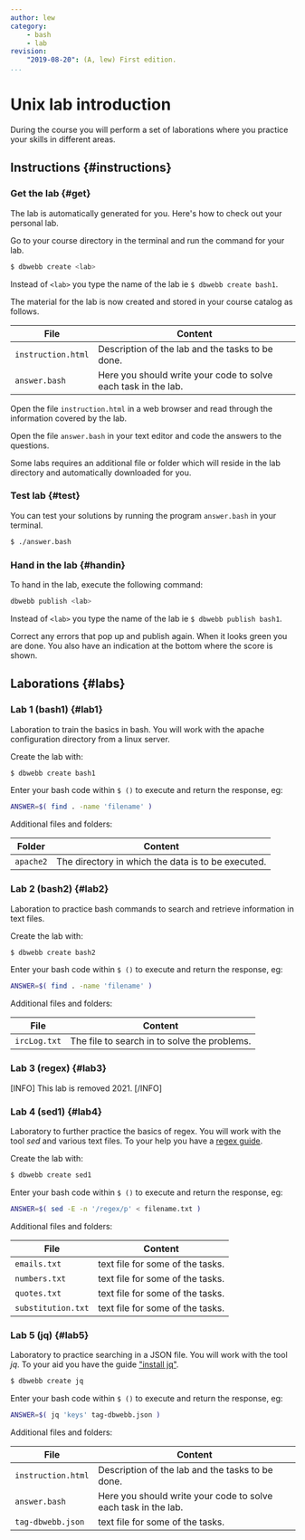 ```yaml
---
author: lew
category:
    - bash
    - lab
revision:
    "2019-08-20": (A, lew) First edition.
...
```

Unix lab introduction
==================================

During the course you will perform a set of laborations where you practice your skills in different areas.

<!--more-->



Instructions {#instructions}
-----------------------

### Get the lab {#get}

The lab is automatically generated for you. Here's how to check out your personal lab.

Go to your course directory in the terminal and run the command for your lab.

```bash
$ dbwebb create <lab>
```

Instead of `<lab>` you type the name of the lab ie `$ dbwebb create bash1`.

The material for the lab is now created and stored in your course catalog as follows.

| File               | Content                                                        |
|--------------------|----------------------------------------------------------------|
| `instruction.html` | Description of the lab and the tasks to be done.               |
| `answer.bash`      | Here you should write your code to solve each task in the lab. |

Open the file `instruction.html` in a web browser and read through the information covered by the lab.

Open the file `answer.bash` in your text editor and code the answers to the questions.

Some labs requires an additional file or folder which will reside in the lab directory and automatically downloaded for you.



### Test lab {#test}

You can test your solutions by running the program `answer.bash` in your terminal.

```bash
$ ./answer.bash
```



### Hand in the lab {#handin}

To hand in the lab, execute the following command:

```bash
dbwebb publish <lab>
```

Instead of `<lab>` you type the name of the lab ie `$ dbwebb publish bash1`.

Correct any errors that pop up and publish again. When it looks green you are done. You also have an indication at the bottom where the score is shown.



Laborations {#labs}
-----------------------

### Lab 1 (bash1) {#lab1}

Laboration to train the basics in bash. You will work with the apache configuration directory from a linux server.

Create the lab with:

```bash
$ dbwebb create bash1
```

Enter your bash code within `$ ()` to execute and return the response, eg:

```bash
ANSWER=$( find . -name 'filename' )
```

Additional files and folders:

| Folder             | Content                                             |
|--------------------|-----------------------------------------------------|
| `apache2`          | The directory in which the data is to be executed.  |



### Lab 2 (bash2) {#lab2}

Laboration to practice bash commands to search and retrieve information in text files.

Create the lab with:

```bash
$ dbwebb create bash2
```

Enter your bash code within `$ ()` to execute and return the response, eg:

```bash
ANSWER=$( find . -name 'filename' )
```

Additional files and folders:

| File             | Content                                            |
|--------------------|--------------------------------------------------|
| `ircLog.txt`          | The file to search in to solve the problems.  |



### Lab 3 (regex) {#lab3}

[INFO]
This lab is removed 2021.
[/INFO]
<!-- Laboratory to practice the basics of regex. To your help you have a [regex guide](guide/get-started-with-regex/intro).

Create the lab with:

```bash
$ dbwebb create regex
```

Enter your bash code within `$ ()` to execute and return the response, eg:

```bash
ANSWER=$( ./cars.bash ^[a-z]+$ )
```

Additional files and folders:

| File               | Content                            |
|--------------------|------------------------------------|
| `cars.txt`       | text file for some of the tasks.   |
| `cars.bash`      | bash file with helper function.   | -->



### Lab 4 (sed1) {#lab4}

Laboratory to further practice the basics of regex. You will work with the tool *sed* and various text files. To your help you have a [regex guide](guide/get-started-with-regex/intro).

Create the lab with:

```bash
$ dbwebb create sed1
```

Enter your bash code within `$ ()` to execute and return the response, eg:

```bash
ANSWER=$( sed -E -n '/regex/p' < filename.txt )
```

Additional files and folders:

| File               | Content                            |
|--------------------|------------------------------------|
| `emails.txt`       | text file for some of the tasks.   |
| `numbers.txt`      | text file for some of the tasks.   |
| `quotes.txt`       | text file for some of the tasks.   |
| `substitution.txt` | text file for some of the tasks.   |



### Lab 5 (jq) {#lab5}

Laboratory to practice searching in a JSON file. You will work with the tool *jq*. To your aid you have the guide ["install jq"](kunskap/install-jq).

```bash
$ dbwebb create jq
```

Enter your bash code within `$ ()` to execute and return the response, eg:

```bash
ANSWER=$( jq 'keys' tag-dbwebb.json )
```

Additional files and folders:

| File                | Content                                                              |
|--------------------|-----------------------------------------------------------------------|
| `instruction.html` | Description of the lab and the tasks to be done.               |
| `answer.bash`      | Here you should write your code to solve each task in the lab. |
| `tag-dbwebb.json`          | text file for some of the tasks.                              |
